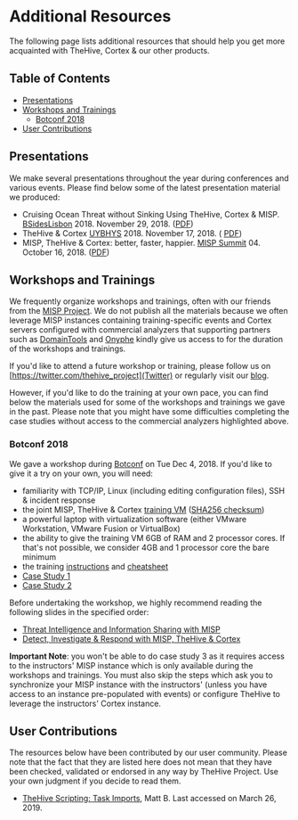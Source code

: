 # Additional Resources
The following page lists additional resources that should help you get more acquainted with TheHive, Cortex & our other products.

## Table of Contents
  * [Presentations](#presentations)
  * [Workshops and Trainings](#workshops-and-trainings)
    * [Botconf 2018](#botconf-2018)
  * [User Contributions](#user-contributions)

## Presentations
We make several presentations throughout the year during conferences and various events. Please find below some of the latest presentation material we produced:

- Cruising Ocean Threat without Sinking Using TheHive, Cortex & MISP. [BSidesLisbon](https://bsideslisbon.org) 2018. November 29, 2018. ([PDF](TLP-WHITE-Bsides_Lisbon2018-TheHive_Cortex_MISP.pdf))
- TheHive & Cortex [UYBHYS](https://www.unlockyourbrain.bzh/) 2018. November 17, 2018. ( [PDF](TLP-WHITE-TheHive-Cortex_UYBHYS18.pdf))
- MISP, TheHive & Cortex: better, faster, happier. [MISP Summit](https://www.hack.lu/misp-summit/) 04. October 16, 2018.
([PDF](TLP-WHITE-TheHive-MISP_Summit_04v2.pdf))

## Workshops and Trainings
We frequently organize workshops and trainings, often with our friends from the [MISP Project](https://www.misp-project.org/). We do not publish all the materials because we often leverage MISP instances containing training-specific events and Cortex servers configured with commercial analyzers that supporting partners such as [DomainTools](https://www.domaintools.com/) and [Onyphe](https://www.onyphe.io/) kindly give us access to for the duration of the workshops and trainings.

If you'd like to attend a future workshop or training, please follow us on [https://twitter.com/thehive_project](Twitter) or regularly visit our [blog](https://blog.thehive-project.org). 

However, if you'd like to do the training at your own pace, you can find below the materials used for some of the workshops and trainings we gave in the past. Please note that you might have some difficulties completing the case studies without access to the commercial analyzers highlighted above.

### Botconf 2018
We gave a workshop during [Botconf](https://www.botconf.eu/) on Tue Dec 4, 2018. If you'd like to give it a try on your own, you will need:
- familiarity with TCP/IP, Linux (including editing configuration files), SSH & incident response
- the joint MISP, TheHive & Cortex [training VM](https://www.circl.lu/misp-training-images/thehive-misp.ova) ([SHA256 checksum](https://www.circl.lu/misp-training-images/checksums/packer_virtualbox-iso_virtualbox-iso_sha256.checksum))
- a powerful laptop with virtualization software (either VMware Workstation, VMware Fusion or VirtualBox)
- the ability to give the training VM 6GB of RAM and 2 processor cores. If that's not possible, we consider 4GB and 1 processor core the bare minimum
- the training [instructions](Botconf%202018/Instructions%20&%20Slides/Instructions.pdf) and [cheatsheet](Botconf%202018/Instructions%20&%20Slides/Cheatsheet.pdf)
- [Case Study 1](Botconf%202018/Case%20Studies/Case1-JoeSmith)
- [Case Study 2](Botconf%202018/Case%20Studies/Case2-AlertFeeder)

Before undertaking the workshop, we highly recommend reading the following slides in the specified order:
- [Threat Intelligence and Information Sharing with MISP](Botconf%202018/Instructions%20&%20Slides/TLP-WHITE-Botconf2018-MISP_CTI_Info_Sharing.pdf)
- [Detect, Investigate & Respond with MISP, TheHive & Cortex](Botconf%202018/Instructions%20&%20Slides/TLP-WHITE-Botconf2018-WS3-MISP_TheHive_Cortex.pdf)

**Important Note**: you won't be able to do case study 3 as it requires access to the instructors' MISP instance which is only available during the workshops and trainings. You must also skip the steps which ask you to synchronize your MISP instance with the instructors' (unless you have access to an instance pre-populated with events) or configure TheHive to leverage the instructors' Cortex instance.

## User Contributions
The resources below have been contributed by our user community. Please note that the fact that they are listed here does not mean that they have been checked, validated or endorsed in any way by TheHive Project. Use your own judgment if you decide to read them.

- [TheHive Scripting: Task Imports](https://medium.com/@bromiley/thehive-scripting-task-imports-91a38480fac9), Matt B. Last accessed on March 26, 2019.
